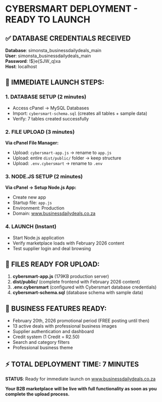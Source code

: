 # CYBERSMART DEPLOYMENT - READY TO LAUNCH

## ✅ DATABASE CREDENTIALS RECEIVED
**Database**: simonsta_businessdailydeals_main  
**User**: simonsta_businessdailydeals_main  
**Password**: !$}e{SJW_q)xa  
**Host**: localhost  

## 🚀 IMMEDIATE LAUNCH STEPS:

### 1. DATABASE SETUP (2 minutes)
- Access cPanel → MySQL Databases
- Import: `cybersmart-schema.sql` (creates all tables + sample data)
- Verify: 7 tables created successfully

### 2. FILE UPLOAD (3 minutes)
**Via cPanel File Manager:**
- Upload: `cybersmart-app.js` → rename to `app.js`
- Upload: entire `dist/public/` folder → keep structure
- Upload: `.env.cybersmart` → rename to `.env`

### 3. NODE.JS SETUP (2 minutes)
**Via cPanel → Setup Node.js App:**
- Create new app
- Startup file: `app.js`
- Environment: Production
- Domain: www.businessdailydeals.co.za

### 4. LAUNCH (Instant)
- Start Node.js application
- Verify marketplace loads with February 2026 content
- Test supplier login and deal browsing

## 📁 FILES READY FOR UPLOAD:
1. **cybersmart-app.js** (179KB production server)
2. **dist/public/** (complete frontend with February 2026 content)
3. **.env.cybersmart** (configured with Cybersmart database credentials)
4. **cybersmart-schema.sql** (database schema with sample data)

## 🎯 BUSINESS FEATURES READY:
- February 20th, 2026 promotional period (FREE posting until then)
- 13 active deals with professional business images
- Supplier authentication and dashboard
- Credit system (1 Credit = R2.50)
- Search and category filters
- Professional business theme

## ⚡ TOTAL DEPLOYMENT TIME: 7 MINUTES

**STATUS**: Ready for immediate launch on www.businessdailydeals.co.za

**Your B2B marketplace will be live with full functionality as soon as you complete the upload process.**